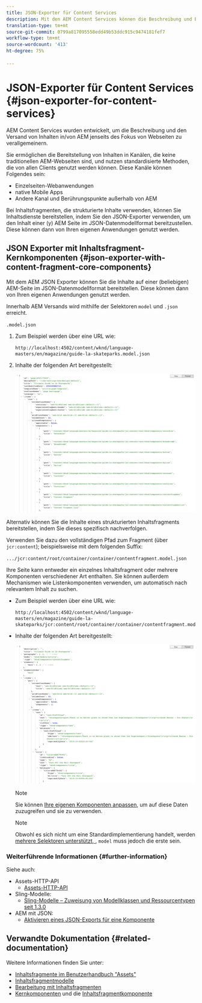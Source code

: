 ```yaml
---
title: JSON-Exporter für Content Services
description: Mit den AEM Content Services können die Beschreibung und Bereitstellung von Inhalten in/über AEM über einen Fokus auf Webseiten hinweg generalisiert werden. Sie ermöglichen die Bereitstellung von Inhalten in Kanälen, die keine traditionellen AEM-Webseiten sind, und nutzen standardisierte Methoden, die von allen Clients genutzt werden können.
translation-type: tm+mt
source-git-commit: 0799a817095558edd49b53ddc915c9474181fef7
workflow-type: tm+mt
source-wordcount: '413'
ht-degree: 75%

---
```



# JSON-Exporter für Content Services {#json-exporter-for-content-services}

AEM Content Services wurden entwickelt, um die Beschreibung und den Versand von Inhalten in/von AEM jenseits des Fokus von Webseiten zu verallgemeinern.

Sie ermöglichen die Bereitstellung von Inhalten in Kanälen, die keine traditionellen AEM-Webseiten sind, und nutzen standardisierte Methoden, die von allen Clients genutzt werden können. Diese Kanäle können Folgendes sein:

* Einzelseiten-Webanwendungen
* native Mobile Apps
* Andere Kanal und Berührungspunkte außerhalb von AEM

Bei Inhaltsfragmenten, die strukturierte Inhalte verwenden, können Sie Inhaltsdienste bereitstellen, indem Sie den JSON-Exporter verwenden, um den Inhalt einer (y) AEM Seite im JSON-Datenmodellformat bereitzustellen. Diese können dann von Ihren eigenen Anwendungen genutzt werden.

## JSON Exporter mit Inhaltsfragment-Kernkomponenten {#json-exporter-with-content-fragment-core-components}

Mit dem AEM JSON Exporter können Sie die Inhalte auf einer (beliebigen) AEM-Seite im JSON-Datenmodellformat bereitstellen. Diese können dann von Ihren eigenen Anwendungen genutzt werden.

Innerhalb AEM Versands wird mithilfe der Selektoren `model` und `.json` erreicht.

`.model.json`

1. Zum Beispiel werden über eine URL wie:

   ```shell
   http://localhost:4502/content/wknd/language-masters/en/magazine/guide-la-skateparks.model.json
   ```

1. Inhalte der folgenden Art bereitgestellt:

   ![JSON-Modell für WKND-Inhalt](assets/json-model-wknd.png)

Alternativ können Sie die Inhalte eines strukturierten Inhaltsfragments bereitstellen, indem Sie dieses spezifisch nachverfolgen.

Verwenden Sie dazu den vollständigen Pfad zum Fragment (über `jcr:content`); beispielsweise mit dem folgenden Suffix:

`.../jcr:content/root/container/container/contentfragment.model.json`

Ihre Seite kann entweder ein einzelnes Inhaltsfragment oder mehrere Komponenten verschiedener Art enthalten. Sie können außerdem Mechanismen wie Listenkomponenten verwenden, um automatisch nach relevantem Inhalt zu suchen.

* Zum Beispiel werden über eine URL wie:

   ```shell
   http://localhost:4502/content/wknd/language-masters/en/magazine/guide-la-skateparks/jcr:content/root/container/container/contentfragment.model.json
   ```

* Inhalte der folgenden Art bereitgestellt:

   ![JSON-Modell des WKND-Inhaltsfragments](assets/json-model-wknd-content-fragment.png)

   >[!NOTE]
   >
   >Sie können [Ihre eigenen Komponenten anpassen](enabling-json-exporter.md), um auf diese Daten zuzugreifen und sie zu verwenden.

   >[!NOTE]
   >
   >Obwohl es sich nicht um eine Standardimplementierung handelt, werden [mehrere Selektoren unterstützt, ](enabling-json-exporter.md#multiple-selectors), `model` muss jedoch die erste sein.

### Weiterführende Informationen {#further-information}

Siehe auch:

* Assets-HTTP-API
   * [Assets-HTTP-API](/help/assets/developer-reference-material-apis.md)
* Sling-Modelle:
   * [Sling-Modelle – Zuweisung von Modellklassen und Ressourcentypen seit 1.3.0](https://sling.apache.org/documentation/bundles/models.html#associating-a-model-class-with-a-resource-type-since-130)
* AEM mit JSON:
   * [Aktivieren eines JSON-Exports für eine Komponente](enabling-json-exporter.md)

## Verwandte Dokumentation {#related-documentation}

Weitere Informationen finden Sie unter:

* [Inhaltsfragmente im Benutzerhandbuch &quot;Assets&quot;](/help/assets/content-fragments/content-fragments.md)
* [Inhaltsfragmentmodelle](/help/assets/content-fragments/content-fragments-models.md)
* [Bearbeitung mit Inhaltsfragmenten](/help/sites-cloud/authoring/fundamentals/content-fragments.md)
* [Kernkomponenten](https://docs.adobe.com/content/help/de-DE/experience-manager-core-components/using/introduction.html) und die [Inhaltsfragmentkomponente](https://docs.adobe.com/content/help/de-DE/experience-manager-core-components/using/components/content-fragment-component.html)
